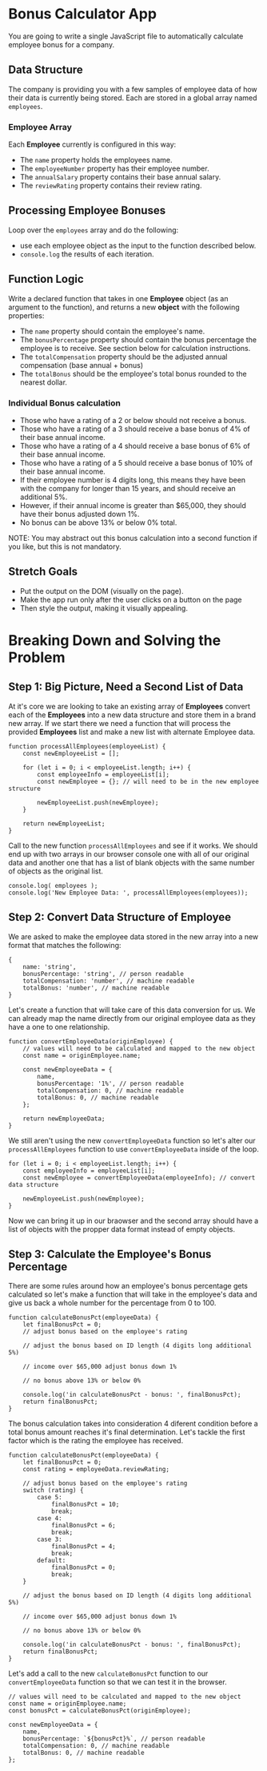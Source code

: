 # Bonus Calculator App

You are going to write a single JavaScript file to automatically calculate employee bonus for a company.

## Data Structure

The company is providing you with a few samples of employee data of how their data is currently being stored. Each are stored in a global array named `employees`.

### Employee Array
Each **Employee** currently is configured in this way:

* The `name` property holds the employees name.
* The `employeeNumber` property has their employee number.
* The `annualSalary` property contains their base annual salary.
* The `reviewRating` property contains their review rating.

## Processing Employee Bonuses

Loop over the `employees` array and do the following:

* use each employee object as the input to the function described below.
* `console.log` the results of each iteration.

## Function Logic

Write a declared function that takes in one **Employee** object (as an argument to the function), and returns a new **object** with the following properties:

* The `name` property should contain the employee's name.
* The `bonusPercentage` property should contain the bonus percentage the employee is to receive. See section below for calculation instructions.
* The `totalCompensation` property should be the adjusted annual compensation (base annual + bonus)
* The `totalBonus` should be the employee's total bonus rounded to the nearest dollar.

### Individual Bonus calculation
- Those who have a rating of a 2 or below should not receive a bonus.
- Those who have a rating of a 3 should receive a base bonus of 4% of their base annual income.
- Those who have a rating of a 4 should receive a base bonus of 6% of their base annual income.
- Those who have a rating of a 5 should receive a base bonus of 10% of their base annual income.
- If their employee number is 4 digits long, this means they have been with the company for longer than 15 years,
and should receive an additional 5%.
- However, if their annual income is greater than $65,000, they should have their bonus adjusted down 1%.
- No bonus can be above 13% or below 0% total.

NOTE: You may abstract out this bonus calculation into a second function if you like, but this is not mandatory.

## Stretch Goals
- Put the output on the DOM (visually on the page).
- Make the app run only after the user clicks on a button on the page
- Then style the output, making it visually appealing.

# Breaking Down and Solving the Problem

## Step 1: Big Picture, Need a Second List of Data

At it's core we are looking to take an existing array of **Employees** convert each of the **Employees** into a new data structure and store them in a brand new array. If we start there we need a function that will process the provided **Employees** list and make a new list with alternate Employee data.

```JS
function processAllEmployees(employeeList) {
    const newEmployeeList = [];

    for (let i = 0; i < employeeList.length; i++) {
        const employeeInfo = employeeList[i];
        const newEmployee = {}; // will need to be in the new employee structure

        newEmployeeList.push(newEmployee);
    }

    return newEmployeeList;
}
```

Call to the new function `processAllEmployees` and see if it works. We should end up with two arrays in our browser console one with all of our original data and another one that has a list of blank objects with the same number of objects as the original list.

```JS
console.log( employees );
console.log('New Employee Data: ', processAllEmployees(employees));
```

## Step 2: Convert Data Structure of Employee

We are asked to make the employee data stored in the new array into a new format that matches the following:

```JS
{
    name: 'string',
    bonusPercentage: 'string', // person readable
    totalCompensation: 'number', // machine readable
    totalBonus: 'number', // machine readable
}
```

Let's create a function that will take care of this data conversion for us. We can already map the name directly from our original employee data as they have a one to one relationship.

```JS
function convertEmployeeData(originEmployee) {
    // values will need to be calculated and mapped to the new object
    const name = originEmployee.name;

    const newEmployeeData = {
        name,
        bonusPercentage: '1%', // person readable
        totalCompensation: 0, // machine readable
        totalBonus: 0, // machine readable
    };

    return newEmployeeData;
}
```

We still aren't using the new `convertEmployeeData` function so let's alter our `processAllEmployees` function to use `convertEmployeeData` inside of the loop.

```JS
for (let i = 0; i < employeeList.length; i++) {
    const employeeInfo = employeeList[i];
    const newEmployee = convertEmployeeData(employeeInfo); // convert data structure

    newEmployeeList.push(newEmployee);
}
```

Now we can bring it up in our braowser and the second array should have a list of objects with the propper data format instead of empty objects.

## Step 3: Calculate the Employee's Bonus Percentage

There are some rules around how an employee's bonus percentage gets calculated so let's make a function that will take in the employee's data and give us back a whole number for the percentage from 0 to 100.

```JS
function calculateBonusPct(employeeData) {
    let finalBonusPct = 0;
    // adjust bonus based on the employee's rating

    // adjust the bonus based on ID length (4 digits long additional 5%)

    // income over $65,000 adjust bonus down 1%

    // no bonus above 13% or below 0%
    
    console.log('in calculateBonusPct - bonus: ', finalBonusPct);
    return finalBonusPct;
}
```

The bonus calculation takes into consideration 4 diferent condition before a total bonus amount reaches it's final determination. Let's tackle the first factor which is the rating the employee has received.

```JS
function calculateBonusPct(employeeData) {
    let finalBonusPct = 0;
    const rating = employeeData.reviewRating;

    // adjust bonus based on the employee's rating
    switch (rating) {
        case 5:
            finalBonusPct = 10;
            break;
        case 4:
            finalBonusPct = 6;
            break;
        case 3:
            finalBonusPct = 4;
            break;
        default:
            finalBonusPct = 0;
            break;
    }

    // adjust the bonus based on ID length (4 digits long additional 5%)

    // income over $65,000 adjust bonus down 1%

    // no bonus above 13% or below 0%
    
    console.log('in calculateBonusPct - bonus: ', finalBonusPct);
    return finalBonusPct;
}
```

Let's add a call to the new `calculateBonusPct` function to our `convertEmployeeData` function so that we can test it in the browser.

```JS
// values will need to be calculated and mapped to the new object
const name = originEmployee.name;
const bonusPct = calculateBonusPct(originEmployee);

const newEmployeeData = {
    name,
    bonusPercentage: `${bonusPct}%`, // person readable
    totalCompensation: 0, // machine readable
    totalBonus: 0, // machine readable
};
```
